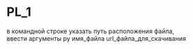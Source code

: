 # PL_1  

в командной строке указать путь расположения файла,  
ввести аргументы py имя_файла url_файла_для_скачивания

